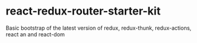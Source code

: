 # react-redux-router-starter-kit
Basic bootstrap of the latest version of redux, redux-thunk, redux-actions, react an and react-dom
